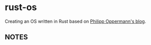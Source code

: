 # rust-os

Creating an OS written in Rust based on [Philipp Oppermann's blog](https://os.phil-opp.com/).


## NOTES

